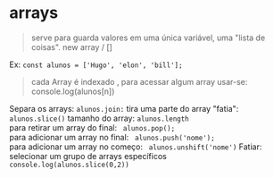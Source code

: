 # arrays
 >serve para guarda valores em uma única variável, uma "lista de coisas". new array / []

Ex: ``` const alunos = ['Hugo', 'elon', 'bill']; ```

>cada Array é indexado , para acessar algum array usar-se: console.log(alunos[n])

Separa os arrays: ```alunos.join:```
tira uma parte do array "fatia": ```alunos.slice()```
tamanho do array: ```alunos.length``` <br>
para retirar um array do final: ``` alunos.pop();``` <br>
para adicionar um array no final: ``` alunos.push('nome');``` <br>
para adicionar um array no começo: ``` alunos.unshift('nome')```
Fatiar: selecionar um grupo de arrays específicos 
``` console.log(alunos.slice(0,2))```
